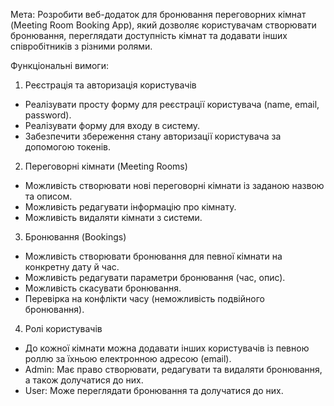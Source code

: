 Мета:
Розробити веб-додаток для бронювання переговорних кімнат (Meeting Room Booking App), який дозволяє користувачам створювати бронювання, переглядати доступність кімнат та додавати інших співробітників з різними ролями.

Функціональні вимоги:
1. Реєстрація та авторизація користувачів
- Реалізувати просту форму для реєстрації користувача (name, email, password).
- Реалізувати форму для входу в систему.
- Забезпечити збереження стану авторизації користувача за допомогою токенів.

2. Переговорні кімнати (Meeting Rooms)
- Можливість створювати нові переговорні кімнати із заданою назвою та описом.
- Можливість редагувати інформацію про кімнату.
- Можливість видаляти кімнати з системи.

3. Бронювання (Bookings)
- Можливість створювати бронювання для певної кімнати на конкретну дату й час.
- Можливість редагувати параметри бронювання (час, опис).
- Можливість скасувати бронювання.
- Перевірка на конфлікти часу (неможливість подвійного бронювання).

4. Ролі користувачів
- До кожної кімнати можна додавати інших користувачів із певною роллю за їхньою електронною адресою (email). 
- Admin: Має право створювати, редагувати та видаляти бронювання, а також долучатися до них.
- User: Може переглядати бронювання та долучатися до них.
